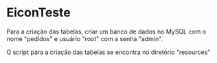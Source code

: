 # EiconTeste

Para a criação das tabelas, criar um banco de dados no MySQL com o nome "pedidos" e usuário "root" com a senha "admin".

O script para a criação das tabelas se encontra no diretório "resources"